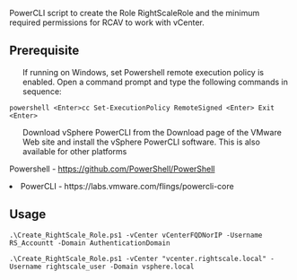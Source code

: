 PowerCLI script to create the Role RightScaleRole and the minimum required permissions for RCAV to work with vCenter. 


Prerequisite
-------------
<ol>If running on Windows, set Powershell remote execution policy is enabled. Open a command prompt and type the following commands in sequence:</ol>

`powershell <Enter>cc
Set-ExecutionPolicy RemoteSigned <Enter>
Exit <Enter>`

<ol>Download vSphere PowerCLI from the Download page of the VMware Web site and install the vSphere PowerCLI software. This is also available for other platforms</ol>

<t> Powershell - https://github.com/PowerShell/PowerShell </t>
<li> PowerCLI - https://labs.vmware.com/flings/powercli-core </li>

Usage
-------------

`.\Create_RightScale_Role.ps1 -vCenter vCenterFQDNorIP -Username RS_Accountt -Domain AuthenticationDomain`

`.\Create_RightScale_Role.ps1 -vCenter "vcenter.rightscale.local" -Username rightscale_user -Domain vsphere.local`
